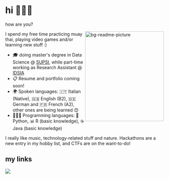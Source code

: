 # hi 🙋🏻‍♂️
how are you?

<!--img src="https://icon-library.com/images/cat-icon-gif/cat-icon-gif-1.jpg" align="right" alt="bg-readme-picture" width="250" height="250" /-->
<img src="https://media.giphy.com/media/yALcFbrKshfoY/giphy.gif" align="right" alt="bg-readme-picture" width="250" height="285" >
<!--img src="https://media.tenor.com/mTj_CD3YTNAAAAAi/breakdown-white.gif" align="right" alt="bg-readme-picture" /-->
<!--img src="https://media.tenor.com/jP0qr_Ha7_MAAAAi/darksouls-knight.gif" align="right" alt="bg-readme-picture" /-->

I spend my free time practicing muay thai, playing video games and/or learning new stuff :)

- 🎓 doing master's degree in Data Science @ [SUPSI][uni], while part-time working as Research Assistant @ [IDSIA][idsia]
- 📋 Resume and portfolio coming soon!
- 🌍 Spoken languages:  🇮🇹 Italian (Native), 🇬🇧 English (B2), 🇩🇪 German and 🇫🇷 French (A2), other ones are being learned 😊
- 👨🏻‍💻 Programming languages: 🐍 Python, 📊 R (basic knowledge), ☕️ Java (basic knowledge)

I really like music, technology-related stuff and nature. Hackathons are a new entry in my hobby list, and CTFs are on the want-to-do!

## my links
<a href="https://www.linkedin.com/in/christian-berchtold/">
    <img src="https://img.shields.io/badge/-Christian_Berchtold-blue?style=flat-square&logo=Linkedin&logoColor=white" />
</a>
<!--a href="https://steamcommunity.com/id/spectatormain">
    <img src="https://img.shields.io/badge/-SpectatorMain-1b2838?style=flat-square&logo=Steam&logoColor=white" />
</a-->


<!--
https://github.community/t/support-theme-context-for-images-in-light-vs-dark-mode/147981/84
-->
<!--a href="https://github.com/k0ruy/github-stats-transparent">
<img src="https://github.com/k0ruy/github-stats-transparent/blob/output/generated/overview.svg">
<img src="https://github.com/k0ruy/github-stats-transparent/blob/output/generated/languages.svg">

</a-->


[uni]: https://www.supsi.ch
[idsia]: https://www.idsia.usi-supsi.ch
